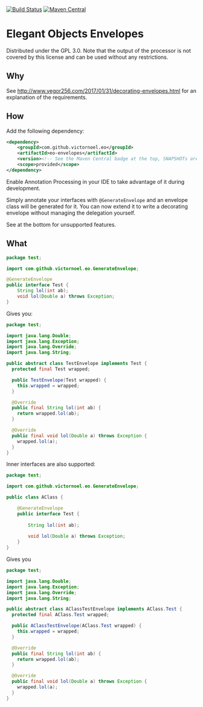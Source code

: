 [![Build Status](https://travis-ci.org/victornoel/eo-envelopes.png?branch=master)](https://travis-ci.org/victornoel/eo-envelopes)
[![Maven Central](https://img.shields.io/maven-central/v/com.github.victornoel.eo/eo-envelopes.svg)](http://search.maven.org/#search%7Cga%7C1%7Cg%3A%22com.github.victornoel.eo%22%20AND%20a%3A%22eo-envelopes%22)

# Elegant Objects Envelopes

Distributed under the GPL 3.0.
Note that the output of the processor is not covered by this license and can be used without any restrictions.

## Why

See http://www.yegor256.com/2017/01/31/decorating-envelopes.html for an explanation of the requirements.

## How

Add the following dependency:

```xml
<dependency>
    <groupId>com.github.victornoel.eo</groupId>
    <artifactId>eo-envelopes</artifactId>
    <version><!-- See the Maven Central badge at the top, SNAPSHOTs are deployed to OSS Sonatype --></version>
    <scope>provided</scope>
</dependency>
```

Enable Annotation Processing in your IDE to take advantage of it during development.

Simply annotate your interfaces with `@GenerateEnvelope` and an envelope class will be generated for it.
You can now extend it to write a decorating envelope without managing the delegation yourself.

See at the bottom for unsupported features.

## What

```java
package test;

import com.github.victornoel.eo.GenerateEnvelope;

@GenerateEnvelope
public interface Test {
    String lol(int ab);
    void lol(Double a) throws Exception;
}
```

Gives you:

```java
package test;

import java.lang.Double;
import java.lang.Exception;
import java.lang.Override;
import java.lang.String;

public abstract class TestEnvelope implements Test {
  protected final Test wrapped;

  public TestEnvelope(Test wrapped) {
    this.wrapped = wrapped;
  }

  @Override
  public final String lol(int ab) {
    return wrapped.lol(ab);
  }

  @Override
  public final void lol(Double a) throws Exception {
    wrapped.lol(a);
  }
}
```

Inner interfaces are also supported:

```java
package test;

import com.github.victornoel.eo.GenerateEnvelope;

public class AClass {

    @GenerateEnvelope
    public interface Test {
        
        String lol(int ab);
        
        void lol(Double a) throws Exception;
    }
}
```

Gives you

```java
package test;

import java.lang.Double;
import java.lang.Exception;
import java.lang.Override;
import java.lang.String;

public abstract class AClassTestEnvelope implements AClass.Test {
  protected final AClass.Test wrapped;

  public AClassTestEnvelope(AClass.Test wrapped) {
    this.wrapped = wrapped;
  }

  @Override
  public final String lol(int ab) {
    return wrapped.lol(ab);
  }

  @Override
  public final void lol(Double a) throws Exception {
    wrapped.lol(a);
  }
}
```
